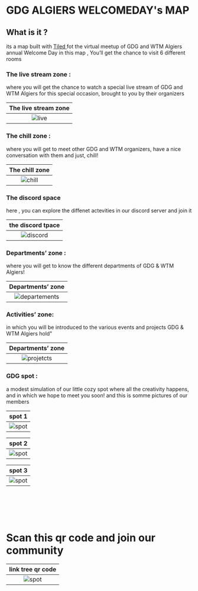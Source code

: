 # GDG ALGIERS WELCOMEDAY's MAP

## What is it ? 
its a map built with <a href = "https://www.mapeditor.org/"> Tiled </a> fot the virtual meetup of GDG and WTM Algiers annual Welcome Day in this map , You’ll get the chance to visit 6 different rooms 

### The live stream zone : 
where you will get the chance to watch a special live stream of GDG and WTM Algiers for this special occasion, brought to you by their organizers

|The live stream zone|
 |:------------:|
 ![live](captures/live2.png)|

###  The chill zone :
 where you will get to meet other GDG and WTM organizers, have a nice conversation with them and just, chill!

|The chill zone|
 |:------------:|
 ![chill](./captures/chill.png)|

### The discord space
here , you can explore the diffenet actevities in our discord server and join it

|the discord tpace|
 |:------------:|
 ![discord](./captures/discord.png)|


### Departments’ zone :
  where you will get to know the different departments of GDG & WTM Algiers! 


|Departments’ zone |
 |:------------:|
 ![departements](./captures/dep.png)|

### Activities’ zone:
 in which you will be introduced to the various events and projects GDG & WTM Algiers hold" 

|Departments’ zone |
 |:------------:|
 ![projetcts](./captures/projects.png)| 
 
### GDG spot : 
  a modest simulation of our little cozy spot where all the creativity happens, and in which we hope to meet you soon! and this is somme pictures of our members 

|spot 1 |
 |:------------:|
 ![spot](./captures/members1.png)| 

 |spot 2 |
 |:------------:|
 ![spot](./captures/members2.png)| 

 |spot 3 |
 |:------------:|
 ![spot](./captures/members3.png)| 
 
 <br>
  <br>
 <br>
  <br>



# Scan this qr code and join our community 

 |link tree qr code |
 |:------------:|
 ![spot](./captures/linktree.png)| 
